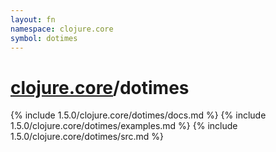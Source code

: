 ```yaml
---
layout: fn
namespace: clojure.core
symbol: dotimes
---
```


# [clojure.core](../)/dotimes

{% include 1.5.0/clojure.core/dotimes/docs.md %}
{% include 1.5.0/clojure.core/dotimes/examples.md %}
{% include 1.5.0/clojure.core/dotimes/src.md %}

